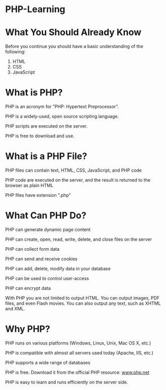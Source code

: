 # PHP-Learning

# What You Should Already Know

Before you continue you should have a basic understanding of the following:
1. HTML
2. CSS
3. JavaScript

# What is PHP?
PHP is an acronym for "PHP: Hypertext Preprocessor".

PHP is a widely-used, open source scripting language.

PHP scripts are executed on the server.

PHP is free to download and use.


# What is a PHP File?
PHP files can contain text, HTML, CSS, JavaScript, and PHP code

PHP code are executed on the server, and the result is returned to the browser as plain HTML

PHP files have extension ".php"

# What Can PHP Do?
PHP can generate dynamic page content

PHP can create, open, read, write, delete, and close files on the server

PHP can collect form data

PHP can send and receive cookies

PHP can add, delete, modify data in your database

PHP can be used to control user-access

PHP can encrypt data

With PHP you are not limited to output HTML. You can output images, PDF files, and even Flash movies. You can also output any text, such as XHTML and XML.

# Why PHP?
PHP runs on various platforms (Windows, Linux, Unix, Mac OS X, etc.)

PHP is compatible with almost all servers used today (Apache, IIS, etc.)

PHP supports a wide range of databases

PHP is free. Download it from the official PHP resource: www.php.net

PHP is easy to learn and runs efficiently on the server side.
